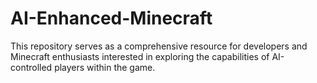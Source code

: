 # AI-Enhanced-Minecraft
This repository serves as a comprehensive resource for developers and Minecraft enthusiasts interested in exploring the capabilities of AI-controlled players within the game.
